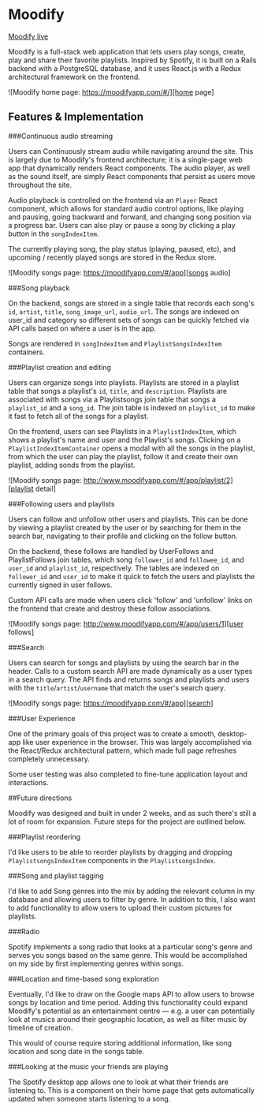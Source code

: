 # Moodify

[Moodify live][prodlink]

Moodify is a full-stack web application that lets users play songs, create, play and share their favorite playlists. Inspired by Spotify, it is built on a Rails backend with a PostgreSQL database, and it uses React.js with a Redux architectural framework on the frontend.  

![Moodify home page: https://moodifyapp.com/#/][home page]

## Features & Implementation

###Continuous audio streaming

Users can Continuously stream audio while navigating around the site. This is largely due to Moodify's frontend architecture; it is a single-page web app that dynamically renders React components. The audio player, as well as the sound itself, are simply React components that persist as users move throughout the site.

Audio playback is controlled on the frontend via an `Player` React component, which allows for standard audio control options, like playing and pausing, going backward and forward, and changing song position via a progress bar. Users can also play or pause a song by clicking a play button in the `songIndexItem`.

The currently playing song, the play status (playing, paused, etc), and upcoming / recently played songs are stored in the Redux store.

![Moodify songs page: https://moodifyapp.com/#/app][songs audio]

###Song playback

On the backend, songs are stored in a single table that records each song's `id`, `artist`, `title`, `song_image_url`, `audio_url`. The songs are indexed on user_id and category so different sets of songs can be quickly fetched via API calls based on where a user is in the app.

Songs are rendered in `songIndexItem` and `PlaylistSongsIndexItem` containers.

###Playlist creation and editing

Users can organize songs into playlists. Playlists are stored in a playlist table that songs a playlist's `id`, `title`, and `description`. Playlists are associated with songs via a Playlistsongs join table that songs a `playlist_id` and a `song_id`. The join table is indexed on `playlist_id` to make it fast to fetch all of the songs for a playlist.

On the frontend, users can see Playlists in a `PlaylistIndexItem`, which shows a playlist's name and user and the Playlist's songs. Clicking on a `PlaylistIndexItemContainer` opens a modal with all the songs in the playlist, from which the user can play the playlist, follow it and create their own playlist, adding sonds from the playlist.

![Moodify songs page: http://www.moodifyapp.com/#/app/playlist/2][playlist detail]

###Following users and playlists

Users can follow and unfollow other users and playlists. This can be done by viewing a playlist created by the user or by searching for them in the search bar, navigating to their profile and clicking on the follow button.

On the backend, these follows are handled by UserFollows and PlaylistFollows join tables, which song `follower_id` and `followee_id`, and `user_id` and `playlist_id`, respectively. The tables are indexed on `follower_id` and `user_id` to make it quick to fetch the users and playlists the currently signed in user follows.

Custom API calls are made when users click 'follow' and 'unfollow' links on the frontend that create and destroy these follow associations.

![Moodify songs page: http://www.moodifyapp.com/#/app/users/1][user follows]

###Search

Users can search for songs and playlists by using the search bar in the header. Calls to a custom search API are made dynamically as a user types in a search query. The API finds and returns songs and playlists and users with the `title`/`artist`/`username` that match the user's search query.

![Moodify songs page: https://moodifyapp.com/#/app][search]

###User Experience

One of the primary goals of this project was to create a smooth, desktop-app like user experience in the browser. This was largely accomplished via the React/Redux architectural pattern, which made full page refreshes completely unnecessary.

Some user testing was also completed to fine-tune application layout and interactions.

##Future directions

Moodify was designed and built in under 2 weeks, and as such there's still a lot of room for expansion. Future steps for the project are outlined below.


###Playlist reordering

I'd like users to be able to reorder playlists by dragging and dropping `PlaylistsongsIndexItem` components in the `PlaylistsongsIndex`.

###Song and playlist tagging

I'd like to add Song genres into the mix by adding the relevant column in my database and allowing users to filter by genre. In addition to this, I also want to add functionality to allow users to upload their custom pictures for playlists.

###Radio

Spotify implements a song radio that looks at a particular song's genre and serves you songs based on the same genre. This would be accomplished on my side by first implementing genres within songs.

###Location and time-based song exploration

Eventually, I'd like to draw on the Google maps API to allow users to browse songs by location and time period. Adding this functionality could expand Moodify's potential as an entertainment centre &mdash; e.g. a user can potentially look at musics around their geographic location, as well as filter music by timeline of creation.

This would of course require storing additional information, like song location and song date in the songs table.

###Looking at the music your friends are playing

The Spotify desktop app allows one to look at what their friends are listening to. This is a component on their home page that gets automatically updated when someone starts listening to a song.

[prodlink]: https://moodifyapp.com/#/
[home page]: ./docs/images/home.png "Moodify home page"
[songs audio]: ./docs/images/songs.png "Speehify audio player"
[playlist detail]: ./docs/images/playlist.png "Playlist detail page"
[user follows]: ./docs/images/user.png "User page"
[search]: ./docs/images/search.png "Search page"
